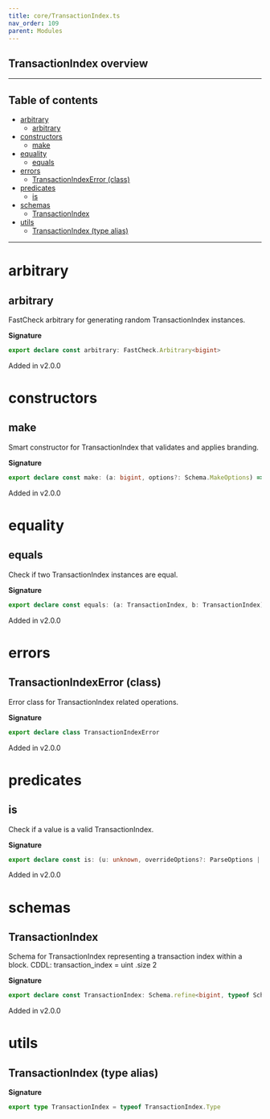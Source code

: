 ```yaml
---
title: core/TransactionIndex.ts
nav_order: 109
parent: Modules
---
```


## TransactionIndex overview

---

<h2 class="text-delta">Table of contents</h2>

- [arbitrary](#arbitrary)
  - [arbitrary](#arbitrary-1)
- [constructors](#constructors)
  - [make](#make)
- [equality](#equality)
  - [equals](#equals)
- [errors](#errors)
  - [TransactionIndexError (class)](#transactionindexerror-class)
- [predicates](#predicates)
  - [is](#is)
- [schemas](#schemas)
  - [TransactionIndex](#transactionindex)
- [utils](#utils)
  - [TransactionIndex (type alias)](#transactionindex-type-alias)

---

# arbitrary

## arbitrary

FastCheck arbitrary for generating random TransactionIndex instances.

**Signature**

```ts
export declare const arbitrary: FastCheck.Arbitrary<bigint>
```

Added in v2.0.0

# constructors

## make

Smart constructor for TransactionIndex that validates and applies branding.

**Signature**

```ts
export declare const make: (a: bigint, options?: Schema.MakeOptions) => bigint
```

Added in v2.0.0

# equality

## equals

Check if two TransactionIndex instances are equal.

**Signature**

```ts
export declare const equals: (a: TransactionIndex, b: TransactionIndex) => boolean
```

Added in v2.0.0

# errors

## TransactionIndexError (class)

Error class for TransactionIndex related operations.

**Signature**

```ts
export declare class TransactionIndexError
```

Added in v2.0.0

# predicates

## is

Check if a value is a valid TransactionIndex.

**Signature**

```ts
export declare const is: (u: unknown, overrideOptions?: ParseOptions | number) => u is bigint
```

Added in v2.0.0

# schemas

## TransactionIndex

Schema for TransactionIndex representing a transaction index within a block.
CDDL: transaction_index = uint .size 2

**Signature**

```ts
export declare const TransactionIndex: Schema.refine<bigint, typeof Schema.BigInt>
```

Added in v2.0.0

# utils

## TransactionIndex (type alias)

**Signature**

```ts
export type TransactionIndex = typeof TransactionIndex.Type
```
